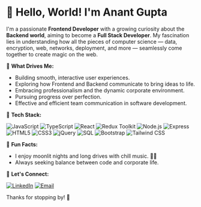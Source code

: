 # 👋 Hello, World! I'm Anant Gupta

I'm a passionate **Frontend Developer** with a growing curiosity about the **Backend world**, aiming to become a **Full Stack Developer**. My fascination lies in understanding how all the pieces of computer science — data, encryption, web, networks, deployment, and more — seamlessly come together to create magic on the web.

🌟 **What Drives Me:**

- Building smooth, interactive user experiences.
- Exploring how Frontend and Backend communicate to bring ideas to life.
- Embracing professionalism and the dynamic corporate environment.
- Pursuing progress over perfection.
- Effective and efficient team communication in software development.

🚀 **Tech Stack:**

![JavaScript](https://img.shields.io/badge/-JavaScript-F7DF1E?logo=javascript&logoColor=black) ![TypeScript](https://img.shields.io/badge/-TypeScript-3178C6?logo=typescript&logoColor=white) ![React](https://img.shields.io/badge/-React-61DAFB?logo=react&logoColor=black) ![Redux Toolkit](https://img.shields.io/badge/-Redux%20Toolkit-764ABC?logo=redux&logoColor=white) ![Node.js](https://img.shields.io/badge/-Node.js-339933?logo=node.js&logoColor=white) ![Express](https://img.shields.io/badge/-Express-000000?logo=express&logoColor=white) ![HTML5](https://img.shields.io/badge/-HTML5-E34F26?logo=html5&logoColor=white) ![CSS3](https://img.shields.io/badge/-CSS3-1572B6?logo=css3&logoColor=white) ![jQuery](https://img.shields.io/badge/-jQuery-0769AD?logo=jquery&logoColor=white)
![SQL](https://img.shields.io/badge/-SQL-4479A1?logo=postgresql&logoColor=white) ![Bootstrap](https://img.shields.io/badge/-Bootstrap-7952B3?logo=bootstrap&logoColor=white) ![Tailwind CSS](https://img.shields.io/badge/-Tailwind%20CSS-38B2AC?logo=tailwind-css&logoColor=white)

🌌 **Fun Facts:**

- I enjoy moonlit nights and long drives with chill music. 🌙🎵
- Always seeking balance between code and corporate life.

💬 **Let's Connect:**

[![LinkedIn](https://img.shields.io/badge/-LinkedIn-0077B5?logo=linkedin&logoColor=white)](#)  [![Email](https://img.shields.io/badge/-Email-D14836?logo=gmail&logoColor=white)](#)

Thanks for stopping by! 🌟
